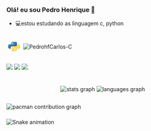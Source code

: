 ### Olá! eu sou Pedro Henrique 👋
- 💻estou estudando as linguagem c, python
<div style="display: inline_block"><br>
  <img align="center" alt="PedrohfCarlos-Python" height="30" width="40" src="https://raw.githubusercontent.com/devicons/devicon/master/icons/python/python-original.svg"> 
    <img align="center" alt="PedrohfCarlos-C" height="30" width="40"src="https://cdn.jsdelivr.net/gh/devicons/devicon/icons/c/c-original.svg">    
</div>

##
 
<div> 
 
  <a href="https://www.instagram.com/pedro.h.f.carlos/" target="_blank"><img src="https://img.shields.io/badge/-Instagram-%23E4405F?style=for-the-badge&logo=instagram&logoColor=white" target="_blank"></a>
  <a href = "mailto:pedrohenriquefilgueiracarlos2@gmail.com"><img src="https://img.shields.io/badge/-Gmail-%23333?style=for-the-badge&logo=gmail&logoColor=white" target="_blank"></a>
  <a href="https://www.linkedin.com/in/pedro-henrique-filgueira-carlos-b07ab7262/" target="_blank"><img src="https://img.shields.io/badge/-LinkedIn-%230077B5?style=for-the-badge&logo=linkedin&logoColor=white" target="_blank"></a> 
</div>

#
<div>

<div align="center">
  <img src="https://github-readme-stats.vercel.app/api?username=PedrohfCarlos&hide_title=false&hide_rank=false&show_icons=true&include_all_commits=true&count_private=true&disable_animations=false&theme=dracula&locale=en&hide_border=false&order=1" height="150" alt="stats graph"  />
  <img src="https://github-readme-stats.vercel.app/api/top-langs?username=PedrohfCarlos&locale=en&hide_title=false&layout=compact&card_width=320&langs_count=5&theme=dracula&hide_border=false&order=2" height="150" alt="languages graph"  />
</div>
</div>

##
<div>

<picture>
  <source media="(prefers-color-scheme: dark)" srcset="https://raw.githubusercontent.com/PedrohfCarlos/PedrohfCarlos/output/pacman-contribution-graph-dark.svg">
  <source media="(prefers-color-scheme: light)" srcset="https://raw.githubusercontent.com/PedrohfCarlos/PedrohfCarlos/output/pacman-contribution-graph.svg">
  <img alt="pacman contribution graph" src="https://raw.githubusercontent.com/PedrohfCarlos/PedrohfCarlos/output/pacman-contribution-graph.svg">
</picture>

###
<img src="https://raw.githubusercontent.com/PedrohfCarlos/PedrohfCarlos/output/snake.svg" alt="Snake animation" />

###